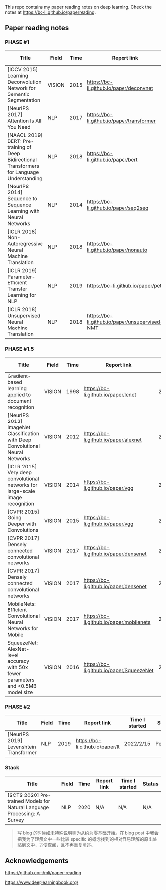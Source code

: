 <!-- <h1 align="center">🍃Leaf</h1>
<div align="center"> -->
  This repo contains my paper reading notes on deep learning.
  Check the notes at https://bc-li.github.io/paperreading.
</div>

## Paper reading notes
### PHASE #1
| Title                                                        | Field | Time | Report link                       | Time I started | Status      |
| ------------------------------------------------------------ | ----- | ---- | --------------------------------- | ----------- | ----------- |
| [ICCV 2015] Learning Deconvolution Network for Semantic Segmentation | VISION   | 2015 | https://bc-li.github.io/paper/deconvnet | 2021/5/17 | Done |
| [NeurIPS 2017] Attention Is All You Need                     | NLP   | 2017 | https://bc-li.github.io/paper/transformer | 2021/12/11 | Done |
| [NAACL 2019] BERT: Pre-training of Deep Bidirectional Transformers for Language Understanding | NLP   | 2018 | https://bc-li.github.io/paper/bert         | 2021/12/15 | Done       |
| [NeurIPS 2014] Sequence to Sequence Learning with Neural Networks | NLP   | 2014 | https://bc-li.github.io/paper/seq2seq      | 2022/1/21 | Done  |
| [ICLR 2018] Non-Autoregressive Neural Machine Translation | NLP | 2018 | https://bc-li.github.io/paper/nonauto | 2022/1/24 | Done |
| [ICLR 2019] Parameter-Efficient Transfer Learning for NLP | NLP | 2019 | https://bc-li.github.io/paper/petl | 2022/2/2 | Done |
| [ICLR 2018] Unsupervised Neural Machine Translation | NLP | 2018 | https://bc-li.github.io/paper/unsupervised-NMT | 2022/2/4 | Done |


### PHASE #1.5 

| Title                                                        | Field | Time | Report link                       | Time I started | Status      |
| ------------------------------------------------------------ | ----- | ---- | --------------------------------- | ----------- | ----------- |
| Gradient-based learning applied to document recognition | VISION   | 1998 |  https://bc-li.github.io/paper/lenet | 2022/2/25 | Pending |
| [NeurIPS 2012] ImageNet Classification with Deep Convolutional Neural Networks | VISION   | 2012 |  https://bc-li.github.io/paper/alexnet | 2022/2/25 | Pending |
| [ICLR 2015] Very deep convolutional networks for large-scale image recognition | VISION   | 2014 |  https://bc-li.github.io/paper/vgg | 2022/2/25 | Pending |
| [CVPR 2015] Going Deeper with Convolutions | VISION   | 2015 |  https://bc-li.github.io/paper/vgg | 2022/2/25 | Pending |
| [CVPR 2017] Densely connected convolutional networks | VISION   | 2017 |  https://bc-li.github.io/paper/densenet | 2022/2/25 | Pending |
| [CVPR 2017] Densely connected convolutional networks | VISION   | 2017 |  https://bc-li.github.io/paper/densenet | 2022/2/25 | Pending |
| MobileNets: Efficient Convolutional Neural Networks for Mobile | VISION   | 2017 |  https://bc-li.github.io/paper/mobilenets | 2022/2/25 | Pending |
| SqueezeNet: AlexNet-level accuracy with 50x fewer parameters and <0.5MB model size | VISION   | 2016 |  https://bc-li.github.io/paper/SqueezeNet | 2022/2/25 | Pending |


### PHASE #2
| Title                                                        | Field | Time | Report link                       | Time I started | Status      |
| ------------------------------------------------------------ | ----- | ---- | --------------------------------- | ----------- | ----------- |
| [NeurIPS 2019] Levenshtein Transformer | NLP | 2019 | https://bc-li.github.io/paper/lt | 2022/2/15 | Pending |


### Stack

| Title                                                        | Field | Time | Report link                       | Time I started | Status      |
| ------------------------------------------------------------ | ----- | ---- | --------------------------------- | ----------- | ----------- |
| [SCTS 2020] Pre-trained Models for Natural Language Processing: A Survey | NLP   | 2020 | N/A | N/A | N/A |

> 写 blog 的时候如未特殊说明则为从约为零基础开始。在 blog post 中我会把我为了理解文中一些比较 specific 的概念找到的相对容易理解的原出处贴到文中，方便查阅，且不再重复阐述。


## Acknowledgements

https://github.com/mli/paper-reading

https://www.deeplearningbook.org/

